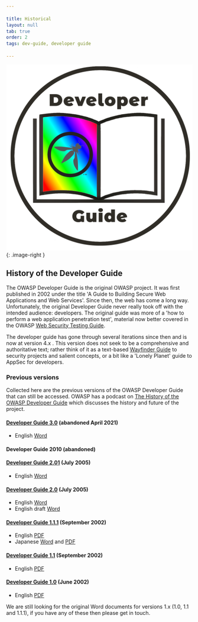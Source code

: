 ```yaml
---

title: Historical
layout: null
tab: true
order: 2
tags: dev-guide, developer guide

---
```


<style type="text/css">
.image-right {
  display: block;
  margin-left: auto;
  margin-right: auto;
  float: right;
  height: 180px;
}
</style>

![developer guide logo](assets/images/dg_logo_di.png){: .image-right }

## History of the Developer Guide

The OWASP Developer Guide is the original OWASP project.
It was first published in 2002 under the title 'A Guide to Building Secure Web Applications and Web Services'.
Since then, the web has come a long way.
Unfortunately, the original Developer Guide never really took off with the intended audience: developers.
The original guide was more of a 'how to perform a web application penetration test',
material now better covered in the OWASP [Web Security Testing Guide][wstg].

The developer guide has gone through several iterations since then and is now at version 4.x .
This version does not seek to be a comprehensive and authoritative text;
rather think of it as a text-based [Wayfinder Guide][intstand] to security projects and salient concepts,
or a bit like a 'Lonely Planet' guide to AppSec for developers.

### Previous versions

Collected here are the previous versions of the OWASP Developer Guide that can still be accessed.
OWASP has a podcast on [The History of the OWASP Developer Guide][history]
which discusses the history and future of the project.

#### [Developer Guide 3.0][guide-3v0] (abandoned April 2021)

* English [Word][guide-3v0]

#### Developer Guide 2010 (abandoned)

#### [Developer Guide 2.01][guide-2v01] (July 2005)

* English [Word][guide-2v01]

#### [Developer Guide 2.0][guide-2v0] (July 2005)

* English [Word][guide-2v0]
* English draft [Word][guide-word-en-2v0]

#### [Developer Guide 1.1.1][guide-1v11] (September 2002)

* English [PDF][guide-pdf-en-1v11]
* Japanese [Word][guide-word-jp-1v11] and [PDF][guide-pdf-jp-1v11]

#### [Developer Guide 1.1][guide-1v1] (September 2002)

* English [PDF][guide-pdf-en-1v1]

#### [Developer Guide 1.0][guide-1v0] (June 2002)

* English [PDF][guide-pdf-en-1v0]

We are still looking for the original Word documents for versions 1.x (1.0, 1.1 and 1.1.1),
if you have any of these then please get in touch.

[guide-1v0]: https://github.com/OWASP/DevGuide/tree/1d24d140de3724b6f95655e53b8d0cc6689fbfd8/DevGuide1.0
[guide-pdf-en-1v0]: https://github.com/OWASP/DevGuide/blob/1d24d140de3724b6f95655e53b8d0cc6689fbfd8/DevGuide1.0/OWASPBuildingSecureWebApplicationsAndWebServices-V1.0.pdf
[guide-1v1]: https://github.com/OWASP/DevGuide/tree/22228a88e380ca4b0b88cbb959b32a11174263cd/DevGuide1.1
[guide-pdf-en-1v1]: https://github.com/OWASP/DevGuide/blob/22228a88e380ca4b0b88cbb959b32a11174263cd/DevGuide1.1/OWASPBuildingSecureWebApplicationsAndWebServices-V1.1.pdf
[guide-1v11]: https://github.com/OWASP/DevGuide/tree/71dfba584c0b11443b19a6caf47b9f1adc641679/DevGuide1.1.1
[guide-pdf-en-1v11]: https://github.com/OWASP/DevGuide/blob/71dfba584c0b11443b19a6caf47b9f1adc641679/DevGuide1.1.1/OWASPGuideV1.1.1.pdf
[guide-pdf-jp-1v11]: https://github.com/OWASP/DevGuide/blob/71dfba584c0b11443b19a6caf47b9f1adc641679/DevGuide1.1.1/OWASPGuideV1.1.1-jp.pdf
[guide-word-jp-1v11]: https://github.com/OWASP/DevGuide/blob/71dfba584c0b11443b19a6caf47b9f1adc641679/DevGuide1.1.1/OWASPGuideV1.1.1-jp.doc
[guide-2v0]: https://github.com/OWASP/DevGuide/tree/382fe2bc834beaf9dd50fc195e09329be6f7116f/DevGuide2.0
[guide-word-en-2v0]: https://github.com/OWASP/DevGuide/blob/master/old/Guide%203.0%20old%20text.docx
[guide-2v01]: https://github.com/OWASP/DevGuide/tree/dc5a2977a4797d9b98486417a5527b9f15d8a251/DevGuide2.0.1
[guide-3v0]: https://github.com/OWASP/DevGuide
[history]: https://www.youtube.com/watch?v=niqV55vPTfw
[intstand]: https://owasp.org/www-project-integration-standards/
[wstg]: https://owasp.org/www-project-web-security-testing-guide/
